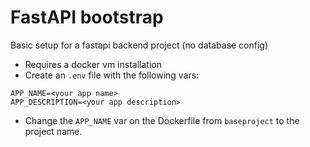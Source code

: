 # FastAPI bootstrap 

Basic setup for a fastapi backend project (no database config)


- Requires a docker vm installation
- Create an `.env` file with the following vars:
```
APP_NAME=<your app name>
APP_DESCRIPTION=<your app description>
``` 
- Change the `APP_NAME` var on the Dockerfile from `baseproject` to the project name.

